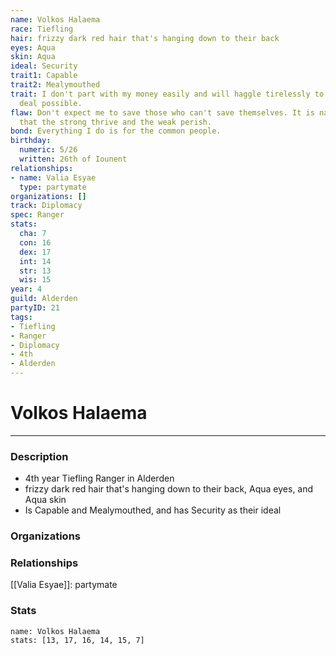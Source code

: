 ```yaml
---
name: Volkos Halaema
race: Tiefling
hair: frizzy dark red hair that's hanging down to their back
eyes: Aqua
skin: Aqua
ideal: Security
trait1: Capable
trait2: Mealymouthed
trait: I don't part with my money easily and will haggle tirelessly to get the best
  deal possible.
flaw: Don't expect me to save those who can't save themselves. It is nature's way
  that the strong thrive and the weak perish.
bond: Everything I do is for the common people.
birthday:
  numeric: 5/26
  written: 26th of Iounent
relationships:
- name: Valia Esyae
  type: partymate
organizations: []
track: Diplomacy
spec: Ranger
stats:
  cha: 7
  con: 16
  dex: 17
  int: 14
  str: 13
  wis: 15
year: 4
guild: Alderden
partyID: 21
tags:
- Tiefling
- Ranger
- Diplomacy
- 4th
- Alderden
---
```

# Volkos Halaema
---
### Description
- 4th year Tiefling Ranger in Alderden
- frizzy dark red hair that's hanging down to their back, Aqua eyes, and Aqua skin
- Is Capable and Mealymouthed, and has Security as their ideal

### Organizations
### Relationships
[[Valia Esyae]]: partymate
### Stats
```statblock
name: Volkos Halaema
stats: [13, 17, 16, 14, 15, 7]
```